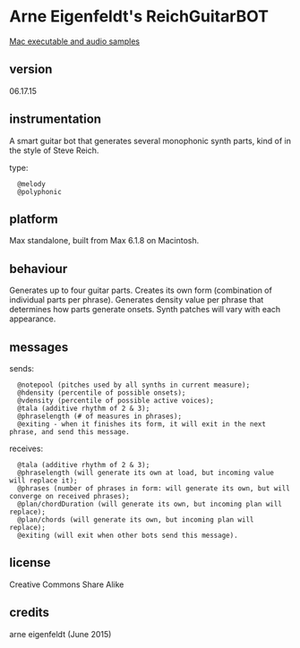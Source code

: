 # Arne Eigenfeldt's ReichGuitarBOT #

[Mac executable and audio samples](https://www.sfu.ca/musebots/Musebot_Test_Suite/Musebots/Melody_generators/ae_ReichGuitarBOT.zip)

## version ##

06.17.15

## instrumentation ##

A smart guitar bot that generates several monophonic synth parts, kind of in the style of Steve Reich.

type:

      @melody
      @polyphonic

## platform ##

Max standalone, built from Max 6.1.8 on Macintosh.

## behaviour ##

Generates up to four guitar parts. Creates its own form (combination of individual parts per phrase). Generates density value per phrase that determines how parts generate onsets. Synth patches will vary with each appearance.

## messages ##

sends:

      @notepool (pitches used by all synths in current measure);
      @hdensity (percentile of possible onsets);
      @vdensity (percentile of possible active voices);
      @tala (additive rhythm of 2 & 3);
      @phraselength (# of measures in phrases);
      @exiting - when it finishes its form, it will exit in the next phrase, and send this message.

receives:

      @tala (additive rhythm of 2 & 3);
      @phraselength (will generate its own at load, but incoming value will replace it);
      @phrases (number of phrases in form: will generate its own, but will converge on received phrases);
      @plan/chordDuration (will generate its own, but incoming plan will replace);
      @plan/chords (will generate its own, but incoming plan will replace);
      @exiting (will exit when other bots send this message).

## license ##

Creative Commons Share Alike

## credits ##

arne eigenfeldt (June 2015)
